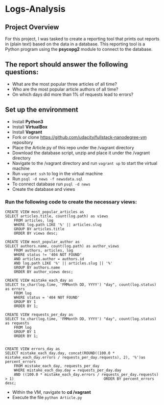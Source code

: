 # Logs-Analysis

## Project Overview
For this project, I was tasked to create a reporting tool that prints out reports in (plain text) based on the data in a database. This reporting tool is a Python program using the **psycopg2** module to connect to the database.

## The report should answer the following questions:
- What are the most popular three articles of all time?
- Who are the most popular article authors of all time?
- On which days did more than 1% of requests lead to errors?

## Set up the environment
- Install **Python3**
- Install **VirtualBox**
- Install **Vagrant**
- Fork or clone https://github.com/udacity/fullstack-nanodegree-vm repository
- Place the Article.py of this repo under the /vagrant directory
- Download the database script, unzip and place it under the /vagrant directory
- Navigate to the /vagrant directory and run `vagrant up` to start the virtual machine
- Run `vagrant ssh` to log in the virtual machine
- Run `psql -d news -f newsdata.sql`
- To connect database run `psql -d news`
- Create the database and views

### Run the following code to create the necessary views:
```
CREATE VIEW most_popular_articles as
SELECT articles.title, count(log.path) as views
    FROM articles, log
    WHERE log.path LIKE '%' || articles.slug
    GROUP BY articles.title
    ORDER BY views desc;

CREATE VIEW most_popular_author as
SELECT authors.name, count(log.path) as author_views
    FROM authors, articles, log
    WHERE status != '404 NOT FOUND'
    AND articles.author = authors.id
    AND log.path LIKE '%' || articles.slug || '%'
    GROUP BY authors.name
    ORDER BY author_views desc;
    
CREATE VIEW mistake_each_day as
SELECT to_char(log.time, 'FMMonth DD, YYYY') "day", count(log.status) as errors
    FROM log
    WHERE status = '404 NOT FOUND'
    GROUP BY 1
    ORDER BY 1;
```    
```        
CREATE VIEW requests_per_day as
SELECT to_char(log.time, 'FMMonth DD, YYYY') "day", count(log.status) as requests
    FROM log
    GROUP BY 1
    ORDER BY 1;
   
        
CREATE VIEW errors_day as
SELECT mistake_each_day.day, concat(ROUND((100.0 * mistake_each_day.errors / requests_per_day.requests), 2), '%')as percent_errors
    FROM mistake_each_day, requests_per_day
    WHERE mistake_each_day.day = requests_per_day.day
    AND ((100.0 * mistake_each_day.errors / requests_per_day.requests) > 1)                                         ORDER BY percent_errors desc;
```        
- Within the VM, navigate to **cd /vagrant**
- Execute the file `python Article.py`
